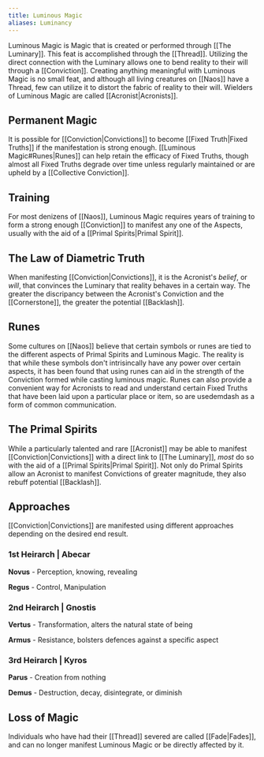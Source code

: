 ```yaml
---
title: Luminous Magic
aliases: Luminancy
---
```


Luminous Magic is Magic that is created or performed through [[The Luminary]]. This feat is accomplished through the [[Thread]]. Utilizing the direct connection with the Luminary allows one to bend reality to their will through a [[Conviction]]. Creating anything meaningful with Luminous Magic is no small feat, and although all living creatures on [[Naos]] have a Thread, few can utilize it to distort the fabric of reality to their will. Wielders of Luminous Magic are called [[Acronist|Acronists]].

## Permanent Magic
It is possible for [[Conviction|Convictions]] to become [[Fixed Truth|Fixed Truths]] if the manifestation is strong enough. [[Luminous Magic#Runes|Runes]] can help retain the efficacy of Fixed Truths, though almost all Fixed Truths degrade over time unless regularly maintained or are upheld by a [[Collective Conviction]]. 

## Training
For most denizens of [[Naos]], Luminous Magic requires years of training to form a strong enough [[Conviction]] to manifest any one of the Aspects, usually with the aid of a [[Primal Spirits|Primal Spirit]]. 

## The Law of Diametric Truth
When manifesting [[Conviction|Convictions]], it is the Acronist's *belief*, or *will*, that convinces the Luminary that reality behaves in a certain way. The greater the discripancy between the Acronist's Conviction and the [[Cornerstone]], the greater the potential [[Backlash]].

## Runes
Some cultures on [[Naos]] believe that certain symbols or runes are tied to the different aspects of Primal Spirits and Luminous Magic. The reality is that while these symbols don't intrisincally have any power over certain aspects, it has been found that using runes can aid in the strength of the Conviction formed while casting luminous magic. Runes can also provide a convenient way for Acronists to read and understand certain Fixed Truths that have been laid upon a particular place or item, so are usedemdash as a form of common communication.

## The Primal Spirits
While a particularly talented and rare [[Acronist]] may be able to manifest [[Conviction|Convictions]] with a direct link to [[The Luminary]], *most* do so with the aid of a [[Primal Spirits|Primal Spirit]]. Not only do Primal Spirits allow an Acronist to manifest Convictions of greater magnitude, they also rebuff potential [[Backlash]].

## Approaches
[[Conviction|Convictions]] are manifested using different approaches depending on the desired end result.

### 1st Heirarch | Abecar

**Novus** - Perception, knowing, revealing

**Regus** - Control, Manipulation

### 2nd Heirarch | Gnostis

**Vertus** - Transformation, alters the natural state of being

**Armus** - Resistance, bolsters defences against a specific aspect

### 3rd Heirarch | Kyros

**Parus** - Creation from nothing

**Demus** - Destruction, decay, disintegrate, or diminish

## Loss of Magic

Individuals who have had their [[Thread]] severed are called [[Fade|Fades]], and can no longer manifest Luminous Magic or be directly affected by it.
















